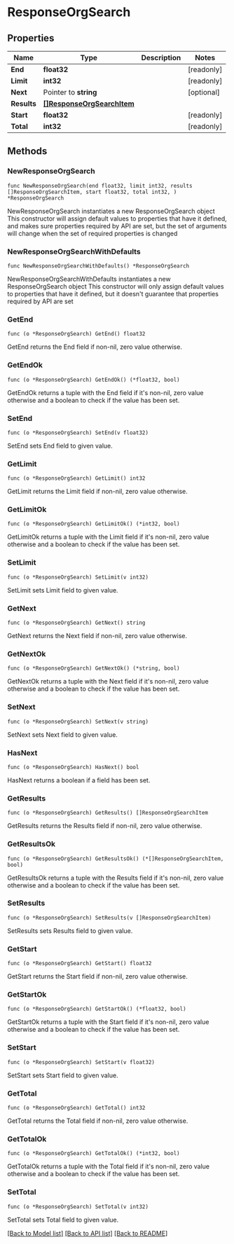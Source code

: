 # ResponseOrgSearch

## Properties

Name | Type | Description | Notes
------------ | ------------- | ------------- | -------------
**End** | **float32** |  | [readonly] 
**Limit** | **int32** |  | [readonly] 
**Next** | Pointer to **string** |  | [optional] 
**Results** | [**[]ResponseOrgSearchItem**](ResponseOrgSearchItem.md) |  | 
**Start** | **float32** |  | [readonly] 
**Total** | **int32** |  | [readonly] 

## Methods

### NewResponseOrgSearch

`func NewResponseOrgSearch(end float32, limit int32, results []ResponseOrgSearchItem, start float32, total int32, ) *ResponseOrgSearch`

NewResponseOrgSearch instantiates a new ResponseOrgSearch object
This constructor will assign default values to properties that have it defined,
and makes sure properties required by API are set, but the set of arguments
will change when the set of required properties is changed

### NewResponseOrgSearchWithDefaults

`func NewResponseOrgSearchWithDefaults() *ResponseOrgSearch`

NewResponseOrgSearchWithDefaults instantiates a new ResponseOrgSearch object
This constructor will only assign default values to properties that have it defined,
but it doesn't guarantee that properties required by API are set

### GetEnd

`func (o *ResponseOrgSearch) GetEnd() float32`

GetEnd returns the End field if non-nil, zero value otherwise.

### GetEndOk

`func (o *ResponseOrgSearch) GetEndOk() (*float32, bool)`

GetEndOk returns a tuple with the End field if it's non-nil, zero value otherwise
and a boolean to check if the value has been set.

### SetEnd

`func (o *ResponseOrgSearch) SetEnd(v float32)`

SetEnd sets End field to given value.


### GetLimit

`func (o *ResponseOrgSearch) GetLimit() int32`

GetLimit returns the Limit field if non-nil, zero value otherwise.

### GetLimitOk

`func (o *ResponseOrgSearch) GetLimitOk() (*int32, bool)`

GetLimitOk returns a tuple with the Limit field if it's non-nil, zero value otherwise
and a boolean to check if the value has been set.

### SetLimit

`func (o *ResponseOrgSearch) SetLimit(v int32)`

SetLimit sets Limit field to given value.


### GetNext

`func (o *ResponseOrgSearch) GetNext() string`

GetNext returns the Next field if non-nil, zero value otherwise.

### GetNextOk

`func (o *ResponseOrgSearch) GetNextOk() (*string, bool)`

GetNextOk returns a tuple with the Next field if it's non-nil, zero value otherwise
and a boolean to check if the value has been set.

### SetNext

`func (o *ResponseOrgSearch) SetNext(v string)`

SetNext sets Next field to given value.

### HasNext

`func (o *ResponseOrgSearch) HasNext() bool`

HasNext returns a boolean if a field has been set.

### GetResults

`func (o *ResponseOrgSearch) GetResults() []ResponseOrgSearchItem`

GetResults returns the Results field if non-nil, zero value otherwise.

### GetResultsOk

`func (o *ResponseOrgSearch) GetResultsOk() (*[]ResponseOrgSearchItem, bool)`

GetResultsOk returns a tuple with the Results field if it's non-nil, zero value otherwise
and a boolean to check if the value has been set.

### SetResults

`func (o *ResponseOrgSearch) SetResults(v []ResponseOrgSearchItem)`

SetResults sets Results field to given value.


### GetStart

`func (o *ResponseOrgSearch) GetStart() float32`

GetStart returns the Start field if non-nil, zero value otherwise.

### GetStartOk

`func (o *ResponseOrgSearch) GetStartOk() (*float32, bool)`

GetStartOk returns a tuple with the Start field if it's non-nil, zero value otherwise
and a boolean to check if the value has been set.

### SetStart

`func (o *ResponseOrgSearch) SetStart(v float32)`

SetStart sets Start field to given value.


### GetTotal

`func (o *ResponseOrgSearch) GetTotal() int32`

GetTotal returns the Total field if non-nil, zero value otherwise.

### GetTotalOk

`func (o *ResponseOrgSearch) GetTotalOk() (*int32, bool)`

GetTotalOk returns a tuple with the Total field if it's non-nil, zero value otherwise
and a boolean to check if the value has been set.

### SetTotal

`func (o *ResponseOrgSearch) SetTotal(v int32)`

SetTotal sets Total field to given value.



[[Back to Model list]](../README.md#documentation-for-models) [[Back to API list]](../README.md#documentation-for-api-endpoints) [[Back to README]](../README.md)


